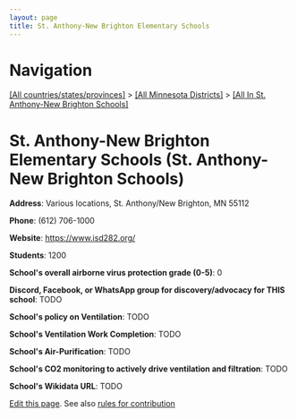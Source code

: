 ```yaml
---
layout: page
title: St. Anthony-New Brighton Elementary Schools
---
```

# Navigation

[[All countries/states/provinces]](../../..) > [[All Minnesota Districts]](../..) > [[All In St. Anthony-New Brighton Schools]](..)

# St. Anthony-New Brighton Elementary Schools (St. Anthony-New Brighton Schools)

**Address**: Various locations, St. Anthony/New Brighton, MN 55112

**Phone**: (612) 706-1000

**Website**: <https://www.isd282.org/>

**Students**: 1200

**School's overall airborne virus protection grade (0-5)**: 0

**Discord, Facebook, or WhatsApp group for discovery/advocacy for THIS school**: TODO

**School's policy on Ventilation**: TODO

**School's Ventilation Work Completion**: TODO

**School's Air-Purification**: TODO

**School's CO2 monitoring to actively drive ventilation and filtration**: TODO

**School's Wikidata URL**: TODO


[Edit this page](https://github.com/ventilate-schools/MN/edit/main/./St._Anthony-New_Brighton_Schools/St._Anthony-New_Brighton_Elementary_Schools.md). See also [rules for contribution](../../../contribution-rules/)